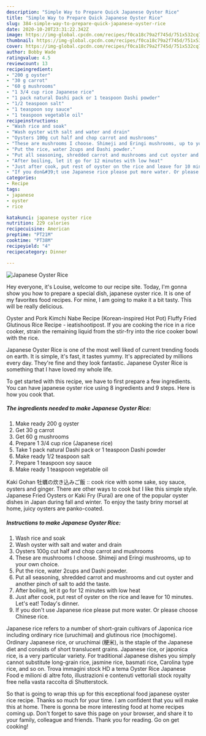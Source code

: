 ```yaml
---
description: "Simple Way to Prepare Quick Japanese Oyster Rice"
title: "Simple Way to Prepare Quick Japanese Oyster Rice"
slug: 384-simple-way-to-prepare-quick-japanese-oyster-rice
date: 2020-10-20T23:31:22.342Z
image: https://img-global.cpcdn.com/recipes/f0ca18c79a2f745d/751x532cq70/japanese-oyster-rice-recipe-main-photo.jpg
thumbnail: https://img-global.cpcdn.com/recipes/f0ca18c79a2f745d/751x532cq70/japanese-oyster-rice-recipe-main-photo.jpg
cover: https://img-global.cpcdn.com/recipes/f0ca18c79a2f745d/751x532cq70/japanese-oyster-rice-recipe-main-photo.jpg
author: Bobby Wade
ratingvalue: 4.5
reviewcount: 13
recipeingredient:
- "200 g oyster"
- "30 g carrot"
- "60 g mushrooms"
- "1 3/4 cup rice Japanese rice"
- "1 pack natural Dashi pack or 1 teaspoon Dashi powder"
- "1/2 teaspoon salt"
- "1 teaspoon soy sauce"
- "1 teaspoon vegetable oil"
recipeinstructions:
- "Wash rice and soak"
- "Wash oyster with salt and water and drain"
- "Oysters 100g cut half and chop carrot and mushrooms"
- "These are mushrooms I choose. Shimeji and Eringi mushrooms, up to your own choice."
- "Put the rice, water 2cups and Dashi powder."
- "Put all seasoning, shredded carrot and mushrooms and cut oyster and another pinch of salt to add the taste."
- "After boiling, let it go for 12 minutes with low heat"
- "Just after cook, put rest of oyster on the rice and leave for 10 minutes. Let&#39;s eat! Today&#39;s dinner."
- "If you don&#39;t use Japanese rice please put more water. Or please choose Chinese rice."
categories:
- Recipe
tags:
- japanese
- oyster
- rice

katakunci: japanese oyster rice 
nutrition: 229 calories
recipecuisine: American
preptime: "PT21M"
cooktime: "PT38M"
recipeyield: "4"
recipecategory: Dinner

---
```



![Japanese Oyster Rice](https://img-global.cpcdn.com/recipes/f0ca18c79a2f745d/751x532cq70/japanese-oyster-rice-recipe-main-photo.jpg)

Hey everyone, it's Louise, welcome to our recipe site. Today, I'm gonna show you how to prepare a special dish, japanese oyster rice. It is one of my favorites food recipes. For mine, I am going to make it a bit tasty. This will be really delicious.

Oyster and Pork Kimchi Nabe Recipe (Korean-inspired Hot Pot) Fluffy Fried Glutinous Rice Recipe - ieatishootipost. If you are cooking the rice in a rice cooker, strain the remaining liquid from the stir-fry into the rice cooker bowl with the rice.

Japanese Oyster Rice is one of the most well liked of current trending foods on earth. It is simple, it's fast, it tastes yummy. It's appreciated by millions every day. They're fine and they look fantastic. Japanese Oyster Rice is something that I have loved my whole life.


To get started with this recipe, we have to first prepare a few ingredients. You can have japanese oyster rice using 8 ingredients and 9 steps. Here is how you cook that.

<!--inarticleads1-->

##### The ingredients needed to make Japanese Oyster Rice:

1. Make ready 200 g oyster
1. Get 30 g carrot
1. Get 60 g mushrooms
1. Prepare 1 3/4 cup rice (Japanese rice)
1. Take 1 pack natural Dashi pack or 1 teaspoon Dashi powder
1. Make ready 1/2 teaspoon salt
1. Prepare 1 teaspoon soy sauce
1. Make ready 1 teaspoon vegetable oil


Kaki Gohan 牡蠣の炊き込みご飯 :: cook rice with some sake, soy sauce, oysters and ginger. There are other ways to cook but I like this simple style. Japanese Fried Oysters or Kaki Fry (Furai) are one of the popular oyster dishes in Japan during fall and winter. To enjoy the tasty briny morsel at home, juicy oysters are panko-coated. 

<!--inarticleads2-->

##### Instructions to make Japanese Oyster Rice:

1. Wash rice and soak
1. Wash oyster with salt and water and drain
1. Oysters 100g cut half and chop carrot and mushrooms
1. These are mushrooms I choose. Shimeji and Eringi mushrooms, up to your own choice.
1. Put the rice, water 2cups and Dashi powder.
1. Put all seasoning, shredded carrot and mushrooms and cut oyster and another pinch of salt to add the taste.
1. After boiling, let it go for 12 minutes with low heat
1. Just after cook, put rest of oyster on the rice and leave for 10 minutes. Let&#39;s eat! Today&#39;s dinner.
1. If you don&#39;t use Japanese rice please put more water. Or please choose Chinese rice.


Japanese rice refers to a number of short-grain cultivars of Japonica rice including ordinary rice (uruchimai) and glutinous rice (mochigome). Ordinary Japanese rice, or uruchimai (粳米), is the staple of the Japanese diet and consists of short translucent grains. Japanese rice, or japonica rice, is a very particular variety. For traditional Japanese dishes you simply cannot substitute long-grain rice, jasmine rice, basmati rice, Carolina type rice, and so on. Trova immagini stock HD a tema Oyster Rice Japanese Food e milioni di altre foto, illustrazioni e contenuti vettoriali stock royalty free nella vasta raccolta di Shutterstock. 

So that is going to wrap this up for this exceptional food japanese oyster rice recipe. Thanks so much for your time. I am confident that you will make this at home. There is gonna be more interesting food at home recipes coming up. Don't forget to save this page on your browser, and share it to your family, colleague and friends. Thank you for reading. Go on get cooking!

